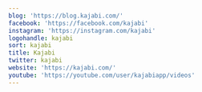 ```yaml
---
blog: 'https://blog.kajabi.com/'
facebook: 'https://facebook.com/kajabi'
instagram: 'https://instagram.com/kajabi'
logohandle: kajabi
sort: kajabi
title: Kajabi
twitter: kajabi
website: 'https://kajabi.com/'
youtube: 'https://youtube.com/user/kajabiapp/videos'
---
```

